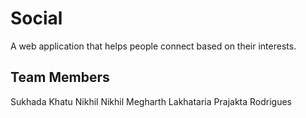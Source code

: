 # Social
A web application that helps people connect based on their interests.

## Team Members
Sukhada Khatu
Nikhil Nikhil
Megharth Lakhataria
Prajakta Rodrigues
